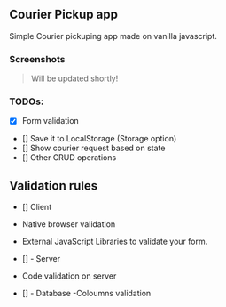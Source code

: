 ## Courier Pickup app

Simple Courier pickuping app made on vanilla javascript.

### Screenshots

> Will be updated shortly!

### TODOs:

- [x] Form validation
- [] Save it to LocalStorage (Storage option)
- [] Show courier request based on state
- [] Other CRUD operations

## Validation rules

- [] Client

- Native browser validation
- External JavaScript Libraries to validate your form.

- [] - Server
- Code validation on server

- [] - Database
  -Coloumns validation
